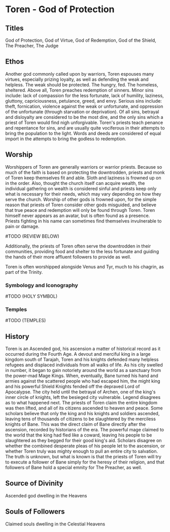 # Toren - God of Protection

## Titles

God of Protection, God of Virtue, God of Redemption, God of the Shield, The Preacher, The Judge

## Ethos

Another god commonly called upon by warriors, Toren espouses many virtues, especially prizing loyalty, as well as defending the weak and helpless. The weak should be protected. The hungry, fed. The homeless, sheltered. Above all, Toren preaches redemption of sinners. Minor sins include: lack of compassion for the less fortunate, lack of humility, laziness, gluttony, capriciousness, petulance, greed, and envy. Serious sins include: theft, fornication, violence against the weak or unfortunate, and oppression of the unfortunate (through starvation or deprivation). Of all sins, betrayal and disloyalty are considered to be the most dire, and the only sins which a priest of Toren would find nigh unforgivable. Toren's priests teach penance and repentance for sins, and are usually quite vociferous in their attempts to bring the population to the light. Words and deeds are considered of equal import in the attempts to bring the godless to redemption.

## Worship

Worshippers of Toren are generally warriors or warrior priests. Because so much of the faith is based on protecting the downtrodden, priests and monk of Toren keep themselves fit and able. Sloth and laziness is frowned up on in the order. Also, thought the church itself can acquire wealth, the individual gathering on wealth is considered sinful and priests keep only what is necessary for their needs, which may vary depending on how they serve the church. Worship of other gods is frowned upon, for the simple reason that priests of Toren consider other gods misguided, and believe that true peace and redemption will only be found through Toren. Toren himself never appears as an avatar, but is often found as a presence. Priests fighting in his name can sometimes find themselves invulnerable to pain or damage.

#TODO (REVIEW BELOW)

Additionally, the priests of Toren often serve the downtrodden in their communities, providing food and shelter to the less fortunate and guiding the hands of their more affluent followers to provide as well.

Toren is often worshipped alongside Venus and Tyr, much to his chagrin, as part of the Trinity.

### Symbology and Iconography

#TODO (HOLY SYMBOL)

### Temples

#TODO (TEMPLES)

## History

Toren is an Ascended god, his ascension a matter of historical record as it occurred during the Fourth Age. A devout and merciful king in a large kingdom south of Tarajah, Toren and his knights defended many helpless refugees and displaced individuals from all walks of life. As his city swelled in number, it began to gain notoriety around the world as a sanctuary from the power-mad Mage Kings. When, eventually, Bane turned his hand and armies against the scattered people who had escaped him, the might king and his powerful Shield Knights fended off the depraved Lord of Apocalypse. The city held until the betrayal of Archen, one of the king's inner circle of knights, left the besieged city vulnerable. Legend disagrees as to what happened next. The priests of Toren claim the entire kingdom was then lifted, and all of its citizens ascended to heaven and peace. Some scholars believe that only the king and his knights and soldiers ascended, leaving tens of thousands of citizens to be slaughtered by the merciless knights of Bane. This was the direct claim of Bane directly after the ascension, recorded by historians of the era. The powerful mage claimed to the world that the king had fled like a coward, leaving his people to be slaughtered as they begged for their good king's aid. Scholars disagree on whether the combined desperate pleas of his people let to the ascension, or whether Toren truly was mighty enough to pull an entire city to salvation. The truth is unknown, but what is known is that the priests of Toren will try to execute a follower of Bane simply for the heresy of their religion, and that followers of Bane hold a special emnity for The Preacher, as well.

## Source of Divinity

Ascended god dwelling in the Heavens

## Souls of Followers

Claimed souls dwelling in the Celestial Heavens
